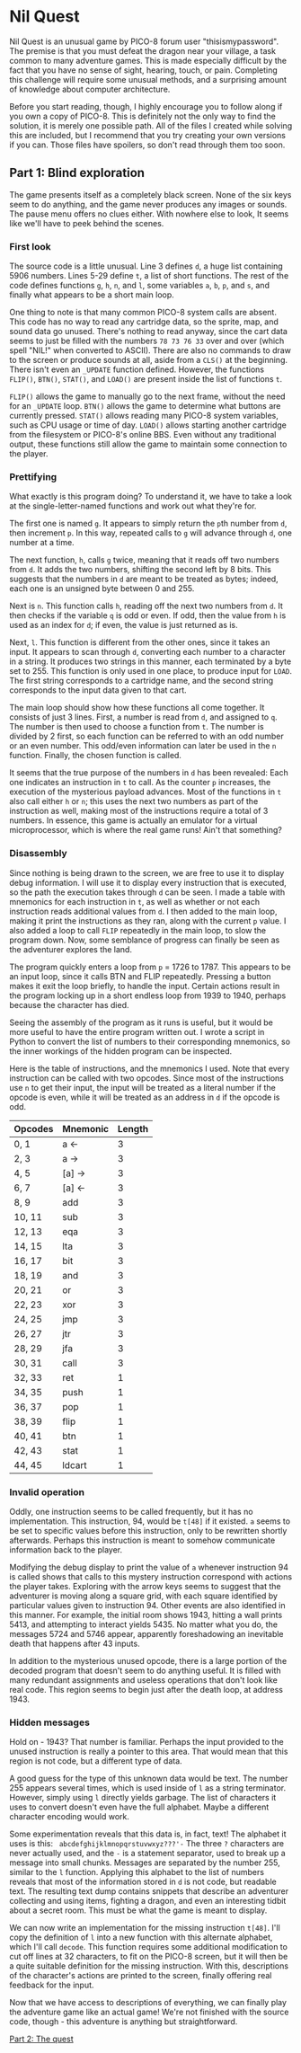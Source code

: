 # Nil Quest

Nil Quest is an unusual game by PICO-8 forum user "thisismypassword". The premise is that you must defeat the dragon near your village, a task common to many adventure games. This is made especially difficult by the fact that you have no sense of sight, hearing, touch, or pain. Completing this challenge will require some unusual methods, and a surprising amount of knowledge about computer architecture.

Before you start reading, though, I highly encourage you to follow along if you own a copy of PICO-8. This is definitely not the only way to find the solution, it is merely one possible path. All of the files I created while solving this are included, but I recommend that you try creating your own versions if you can. Those files have spoilers, so don't read through them too soon.

## Part 1: Blind exploration

The game presents itself as a completely black screen. None of the six keys seem to do anything, and the game never produces any images or sounds. The pause menu offers no clues either. With nowhere else to look, It seems like we'll have to peek behind the scenes.

### First look

The source code is a little unusual. Line 3 defines `d`, a huge list containing 5906 numbers. Lines 5-29 define `t`, a list of short functions. The rest of the code defines functions `g`, `h`, `n`, and `l`, some variables `a`, `b`, `p`, and `s`, and finally what appears to be a short main loop.

One thing to note is that many common PICO-8 system calls are absent. This code has no way to read any cartridge data, so the sprite, map, and sound data go unused. There's nothing to read anyway, since the cart data seems to just be filled with the numbers `78 73 76 33` over and over (which spell "NIL!" when converted to ASCII). There are also no commands to draw to the screen or produce sounds at all, aside from a `CLS()` at the beginning. There isn't even an `_UPDATE` function defined. However, the functions `FLIP()`, `BTN()`, `STAT()`, and `LOAD()` are present inside the list of functions `t`.

`FLIP()` allows the game to manually go to the next frame, without the need for an `_UPDATE` loop. `BTN()` allows the game to determine what buttons are currently pressed. `STAT()` allows reading many PICO-8 system variables, such as CPU usage or time of day. `LOAD()` allows starting another cartridge from the filesystem or PICO-8's online BBS. Even without any traditional output, these functions still allow the game to maintain some connection to the player.

### Prettifying

What exactly is this program doing? To understand it, we have to take a look at the single-letter-named functions and work out what they're for.

The first one is named `g`. It appears to simply return the `p`th number from `d`, then increment `p`. In this way, repeated calls to `g` will advance through `d`, one number at a time.

The next function, `h`, calls `g` twice, meaning that it reads off two numbers from `d`. It adds the two numbers, shifting the second left by 8 bits. This suggests that the numbers in `d` are meant to be treated as bytes; indeed, each one is an unsigned byte between 0 and 255.

Next is `n`. This function calls `h`, reading off the next two numbers from `d`. It then checks if the variable `q` is odd or even. If odd, then the value from `h` is used as an index for `d`; if even, the value is just returned as is.

Next, `l`. This function is different from the other ones, since it takes an input. It appears to scan through `d`, converting each number to a character in a string. It produces two strings in this manner, each terminated by a byte set to 255. This function is only used in one place, to produce input for `LOAD`. The first string corresponds to a cartridge name, and the second string corresponds to the input data given to that cart.

The main loop should show how these functions all come together. It consists of just 3 lines. First, a number is read from `d`, and assigned to `q`. The number is then used to choose a function from `t`. The number is divided by 2 first, so each function can be referred to with an odd number or an even number. This odd/even information can later be used in the `n` function. Finally, the chosen function is called.

It seems that the true purpose of the numbers in `d` has been revealed: Each one indicates an instruction in `t` to call. As the counter `p` increases, the execution of the mysterious payload advances. Most of the functions in `t` also call either `h` or `n`; this uses the next two numbers as part of the instruction as well, making most of the instructions require a total of 3 numbers. In essence, this game is actually an emulator for a virtual microprocessor, which is where the real game runs! Ain't that something?

### Disassembly

Since nothing is being drawn to the screen, we are free to use it to display debug information. I will use it to display every instruction that is executed, so the path the execution takes through `d` can be seen. I made a table with mnemonics for each instruction in `t`, as well as whether or not each instruction reads additional values from `d`. I then added to the main loop, making it print the instructions as they ran, along with the current `p` value. I also added a loop to call `FLIP` repeatedly in the main loop, to slow the program down. Now, some semblance of progress can finally be seen as the adventurer explores the land.

The program quickly enters a loop from `p` = 1726 to 1787. This appears to be an input loop, since it calls BTN and FLIP repeatedly. Pressing a button makes it exit the loop briefly, to handle the input. Certain actions result in the program locking up in a short endless loop from 1939 to 1940, perhaps because the character has died.

Seeing the assembly of the program as it runs is useful, but it would be more useful to have the entire program written out. I wrote a script in Python to convert the list of numbers to their corresponding mnemonics, so the inner workings of the hidden program can be inspected.

Here is the table of instructions, and the mnemonics I used. Note that every instruction can be called with two opcodes. Since most of the instructions use `n` to get their input, the input will be treated as a literal number if the opcode is even, while it will be treated as an address in `d` if the opcode is odd.

|Opcodes|Mnemonic|Length|
|-------|--------|------|
| 0,  1 |a <-    |3     |
| 2,  3 |a ->    |3     |
| 4,  5 |[a] ->  |3     |
| 6,  7 |[a] <-  |3     |
| 8,  9 |add     |3     |
|10, 11 |sub     |3     |
|12, 13 |eqa     |3     |
|14, 15 |lta     |3     |
|16, 17 |bit     |3     |
|18, 19 |and     |3     |
|20, 21 |or      |3     |
|22, 23 |xor     |3     |
|24, 25 |jmp     |3     |
|26, 27 |jtr     |3     |
|28, 29 |jfa     |3     |
|30, 31 |call    |3     |
|32, 33 |ret     |1     |
|34, 35 |push    |1     |
|36, 37 |pop     |1     |
|38, 39 |flip    |1     |
|40, 41 |btn     |1     |
|42, 43 |stat    |1     |
|44, 45 |ldcart  |1     |

### Invalid operation

Oddly, one instruction seems to be called frequently, but it has no implementation. This instruction, 94, would be `t[48]` if it existed. `a` seems to be set to specific values before this instruction, only to be rewritten shortly afterwards. Perhaps this instruction is meant to somehow communicate information back to the player.

Modifying the debug display to print the value of `a` whenever instruction 94 is called shows that calls to this mystery instruction correspond with actions the player takes. Exploring with the arrow keys seems to suggest that the adventurer is moving along a square grid, with each square identified by particular values given to instruction 94. Other events are also identified in this manner. For example, the initial room shows 1943, hitting a wall prints 5413, and attempting to interact yields 5435. No matter what you do, the messages 5724 and 5746 appear, apparently foreshadowing an inevitable death that happens after 43 inputs.

In addition to the mysterious unused opcode, there is a large portion of the decoded program that doesn't seem to do anything useful. It is filled with many redundant assignments and useless operations that don't look like real code. This region seems to begin just after the death loop, at address 1943.

### Hidden messages

Hold on - 1943? That number is familiar. Perhaps the input provided to the unused instruction is really a pointer to this area. That would mean that this region is not code, but a different type of data.

A good guess for the type of this unknown data would be text. The number 255 appears several times, which is used inside of `l` as a string terminator. However, simply using `l` directly yields garbage. The list of characters it uses to convert doesn't even have the full alphabet. Maybe a different character encoding would work.

Some experimentation reveals that this data is, in fact, text! The alphabet it uses is this: ` abcdefghijklmnopqrstuvwxyz???'-` The three `?` characters are never actually used, and the `-` is a statement separator, used to break up a message into small chunks. Messages are separated by the number 255, similar to the `l` function. Applying this alphabet to the list of numbers reveals that most of the information stored in `d` is not code, but readable text. The resulting text dump contains snippets that describe an adventurer collecting and using items, fighting a dragon, and even an interesting tidbit about a secret room. This must be what the game is meant to display.

We can now write an implementation for the missing instruction `t[48]`. I'll copy the definition of `l` into a new function with this alternate alphabet, which I'll call `decode`. This function requires some additional modification to cut off lines at 32 characters, to fit on the PICO-8 screen, but it will then be a quite suitable definition for the missing instruction. With this, descriptions of the character's actions are printed to the screen, finally offering real feedback for the input.

Now that we have access to descriptions of everything, we can finally play the adventure game like an actual game! We're not finished with the source code, though - this adventure is anything but straightforward.

[Part 2: The quest](part2.md)